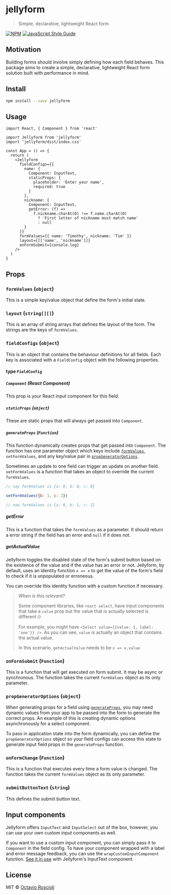# jellyform

> Simple, declarative, lightweight React form

[![NPM](https://img.shields.io/npm/v/jellyform.svg)](https://www.npmjs.com/package/jellyform) [![JavaScript Style Guide](https://img.shields.io/badge/code_style-standard-brightgreen.svg)](https://standardjs.com)

## Motivation

Building forms should involve simply defining how each field behaves. This package aims to create a simple, declarative, lightweight React form solution built with performance in mind.

## Install

```bash
npm install --save jellyform
```

## Usage

```tsx
import React, { Component } from 'react'

import Jellyform from 'jellyform'
import 'jellyform/dist/index.css'

const App = () => {
  return (
    <Jellyform
      fieldConfigs={{
        name: {
          Component: InputText,
          staticProps: {
            placeholder: 'Enter your name',
            required: true
          }
        },
        nickname: {
          Component: InputText,
          getError: (f) =>
            f.nickname.charAt(0) !== f.name.charAt(0)
              ? 'First letter of nickname must match name'
              : null
        }
      }}
      formValues={{ name: 'Timothy', nickname: 'Tim' }}
      layout={[['name', 'nickname']]}
      onFormSubmit={console.log}
    />
  )
}
```

## Props

### `formValues` (`object`)

This is a simple key/value object that define the form's initial state.

### `layout` (`string[][]`)

This is an array of string arrays that defines the layout of the form. The strings are the keys of `formValues`.

### `fieldConfigs` (`object`)

This is an object that contains the behaviour definitions for all fields. Each key is associated with a `FieldConfig` object with the following properties.

#### type `FieldConfig`

##### `Component` (React Component)

This prop is your React input component for this field.

##### `staticProps` (`object`)

These are static props that will always get passed into `Component`.

##### `generateProps` (`Function`)

This function dynamically creates props that get passed into `Component`. The function has one parameter object which keys include [`formValues`](#formvalues-object), `setFormValues`, and any key/value pair in [`propGeneratorOptions`](#propgeneratoroptions-object).

Sometimes an update to one field can trigger an update on another field. `setFormValues` is a function that takes an object to override the current `formValues`.

```js
// say formValues is {a: 0, b: 0, c: 0}

setFormValues({b: 1, c: 2})

// now formValues is {a: 0, b: 1, c: 2}
```

##### getError

This is a function that takes the `formValues` as a parameter. It should return a error string if the field has an error and `null` if it does not.

##### getActualValue

Jellyform toggles the disabled state of the form's submit button based on the existence of the value and if the value has an error or not. Jellyform, by default, uses an identity function `x => x` to get the value of the form's field to check if it is unpopulated or erroneous.

You can override this identity function with a custom function if necessary.

> *When is this relevant?*
>
>Some component libraries, like `react-select`, have input components that take a `value` prop but the value that is actually selected is different 🙄
>
> For example, you might have `<Select value={{value: 1, label: 'one'}} />`. As you can see, `value` is actually an object that contains the actual value.
>
> In this scenario, `getActualValue` needs to be `x => x.value`

### `onFormSubmit` (`Function`)

This is a function that will get executed on form submit. It may be async or synchronous. The function takes the current `formValues` object as its only parameter.

### `propGeneratorOptions` (`object`)

When generating props for a field using [`generateProps`](#generateprops-function), you may need dynamic values from your app to be passed into the form to generate the correct props. An example of this is creating dynamic options asynchronously for a select component.

To pass in application state into the form dynamically, you can define the `propGeneratorOptions` object so your field configs can access this state to generate input field props in the `generateProps` function.

### `onFormChange` (`Function`)

This is a function that executes every time a form value is changed. The function takes the current `formValues` object as its only parameter.

### `submitButtonText` (`string`)

This defines the submit button text.

## Input components

Jellyform offers `InputText` and `InputSelect` out of the box, however, you can use your own custom input components as well.

If you want to use a custom input component, you can simply pass it to `Component` in the field config. To have your component wrapped with a label and error message feedback, you can use the `wrapCustomInputComponent` function. [See it in use](src/components/InputText.tsx) with Jellyform's InputText component.

## License

MIT © [Octavio Roscioli](https://github.com/roscioli)
